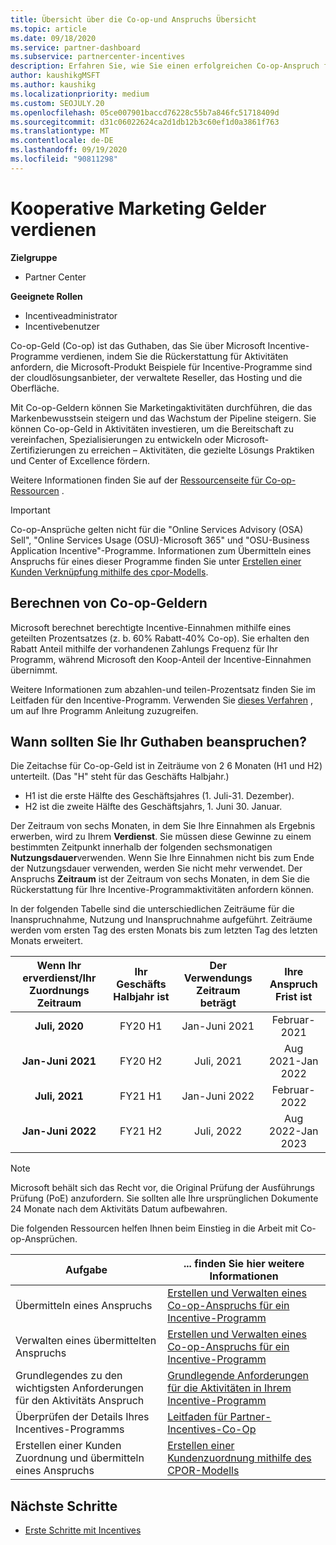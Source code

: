 ```yaml
---
title: Übersicht über die Co-op-und Anspruchs Übersicht
ms.topic: article
ms.date: 09/18/2020
ms.service: partner-dashboard
ms.subservice: partnercenter-incentives
description: Erfahren Sie, wie Sie einen erfolgreichen Co-op-Anspruch für ihre Anreize übermitteln, indem Sie die richtige Dokumentation, Rechnungen, Anweisungen und den Ausführungs Nachweis organisieren.
author: kaushikgMSFT
ms.author: kaushikg
ms.localizationpriority: medium
ms.custom: SEOJULY.20
ms.openlocfilehash: 05ce007901baccd76228c55b7a846fc51718409d
ms.sourcegitcommit: d31c06022624ca2d1db12b3c60ef1d0a3861f763
ms.translationtype: MT
ms.contentlocale: de-DE
ms.lasthandoff: 09/19/2020
ms.locfileid: "90811298"
---
```

# <a name="earn-cooperative-marketing-funds"></a>Kooperative Marketing Gelder verdienen

**Zielgruppe**

- Partner Center

**Geeignete Rollen**

- Incentiveadministrator
- Incentivebenutzer

Co-op-Geld (Co-op) ist das Guthaben, das Sie über Microsoft Incentive-Programme verdienen, indem Sie die Rückerstattung für Aktivitäten anfordern, die Microsoft-Produkt Beispiele für Incentive-Programme sind der cloudlösungsanbieter, der verwaltete Reseller, das Hosting und die Oberfläche.

Mit Co-op-Geldern können Sie Marketingaktivitäten durchführen, die das Markenbewusstsein steigern und das Wachstum der Pipeline steigern. Sie können Co-op-Geld in Aktivitäten investieren, um die Bereitschaft zu vereinfachen, Spezialisierungen zu entwickeln oder Microsoft-Zertifizierungen zu erreichen – Aktivitäten, die gezielte Lösungs Praktiken und Center of Excellence fördern.

Weitere Informationen finden Sie auf der [Ressourcenseite für Co-op-Ressourcen](https://partner.microsoft.com/asset/collection/co-op-funds-resources#/) .

>[!Important]
>Co-op-Ansprüche gelten nicht für die "Online Services Advisory (OSA) Sell", "Online Services Usage (OSU)-Microsoft 365" und "OSU-Business Application Incentive"-Programme. Informationen zum Übermitteln eines Anspruchs für eines dieser Programme finden Sie unter [Erstellen einer Kunden Verknüpfung mithilfe des cpor-Modells](submit-osa-claim.md).

## <a name="how-co-op-funds-are-calculated"></a>Berechnen von Co-op-Geldern

Microsoft berechnet berechtigte Incentive-Einnahmen mithilfe eines geteilten Prozentsatzes (z. b. 60% Rabatt-40% Co-op). Sie erhalten den Rabatt Anteil mithilfe der vorhandenen Zahlungs Frequenz für Ihr Programm, während Microsoft den Koop-Anteil der Incentive-Einnahmen übernimmt.

Weitere Informationen zum abzahlen-und teilen-Prozentsatz finden Sie im Leitfaden für den Incentive-Programm. Verwenden Sie [dieses Verfahren](incentives-determined-your-program-eligibility.md) , um auf Ihre Programm Anleitung zuzugreifen.

## <a name="when-to-claim-your-funds"></a>Wann sollten Sie Ihr Guthaben beanspruchen?

Die Zeitachse für Co-op-Geld ist in Zeiträume von 2 6 Monaten (H1 und H2) unterteilt. (Das "H" steht für das Geschäfts Halbjahr.)

- H1 ist die erste Hälfte des Geschäftsjahres (1. Juli-31. Dezember).
- H2 ist die zweite Hälfte des Geschäftsjahrs, 1. Juni 30. Januar.

Der Zeitraum von sechs Monaten, in dem Sie Ihre Einnahmen als Ergebnis erwerben, wird zu Ihrem **Verdienst**. Sie müssen diese Gewinne zu einem bestimmten Zeitpunkt innerhalb der folgenden sechsmonatigen **Nutzungsdauer**verwenden. Wenn Sie Ihre Einnahmen nicht bis zum Ende der Nutzungsdauer verwenden, werden Sie nicht mehr verwendet. Der Anspruchs **Zeitraum** ist der Zeitraum von sechs Monaten, in dem Sie die Rückerstattung für Ihre Incentive-Programmaktivitäten anfordern können.

In der folgenden Tabelle sind die unterschiedlichen Zeiträume für die Inanspruchnahme, Nutzung und Inanspruchnahme aufgeführt. Zeiträume werden vom ersten Tag des ersten Monats bis zum letzten Tag des letzten Monats erweitert.

|  Wenn Ihr erverdienst/Ihr Zuordnungs Zeitraum  |Ihr Geschäfts Halbjahr ist  |  Der Verwendungs Zeitraum beträgt  |  Ihre Anspruch Frist ist  |
| :-----------: | :-----------: | :-----------: | :-----------: |
|**Juli, 2020**| FY20 H1  |  Jan-Juni 2021  |  Februar-2021  |
|**Jan-Juni 2021** |  FY20 H2  |  Juli, 2021  |  Aug 2021-Jan 2022  |
|**Juli, 2021**|  FY21 H1  |  Jan-Juni 2022  |  Februar-2022  |
|**Jan-Juni 2022** |  FY21 H2  |  Juli, 2022  |  Aug 2022-Jan 2023  |

>[!NOTE]
>Microsoft behält sich das Recht vor, die Original Prüfung der Ausführungs Prüfung (PoE) anzufordern. Sie sollten alle Ihre ursprünglichen Dokumente 24 Monate nach dem Aktivitäts Datum aufbewahren.

Die folgenden Ressourcen helfen Ihnen beim Einstieg in die Arbeit mit Co-op-Ansprüchen.

| Aufgabe | ... finden Sie hier weitere Informationen |
| ------ | ----------- |
| Übermitteln eines Anspruchs |  [Erstellen und Verwalten eines Co-op-Anspruchs für ein Incentive-Programm](create-incentives-claims.md)  |
| Verwalten eines übermittelten Anspruchs | [Erstellen und Verwalten eines Co-op-Anspruchs für ein Incentive-Programm](create-incentives-claims.md)    |
| Grundlegendes zu den wichtigsten Anforderungen für den Aktivitäts Anspruch | [Grundlegende Anforderungen für die Aktivitäten in Ihrem Incentive-Programm](core-requirements.md)   |
| Überprüfen der Details Ihres Incentives-Programms | [Leitfaden für Partner-Incentives-Co-Op](https://assetsprod.microsoft.com/co-op-guidebook.pdf)  |
| Erstellen einer Kunden Zuordnung und übermitteln eines Anspruchs | [Erstellen einer Kundenzuordnung mithilfe des CPOR-Modells](submit-osa-claim.md)   |

## <a name="next-steps"></a>Nächste Schritte

- [Erste Schritte mit Incentives](incentives-get-started-intro.md)
